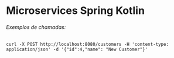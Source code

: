 # Microservices Spring Kotlin

###### Exemplos de chamadas:
```
curl -X POST http://localhost:8080/customers -H 'content-type: application/json' -d '{"id":4,"name": "New Customer"}'
```
